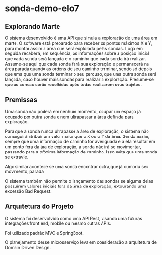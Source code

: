# sonda-demo-elo7

## Explorando Marte
O sistema desenvolvido é uma API que simula a exploração de uma área em marte. O software está preparado para receber os pontos máximos X e Y, para montar assim 
a área que será explorada pelas sondas. Logo em seguida receberá, em sequência, as informações sobre a posição inicial que cada sonda será lançada e o caminho
que cada sonda irá realizar. Assume-se aqui que cada sonda fará sua exploração e permanecerá na área parada quando as ordens de seu caminho terminar, sendo só 
depois que uma que uma sonda terminar o seu percuso, que uma outra sonda será lançada, caso houver mais sondas para realizar a exploração. Presume-se que as 
sondas serão recolhidas após todas realizarem seus trajetos.

## Premissas
Uma sonda não poderá em nenhum momento, ocupar um espaço já ocupado por outra sonda e nem ultrapassar a área definida para exploração. 

Para que a sonda nunca ultrapasse a área de exploração, o sistema não conseguirá atribuir um valor maior que o X ou o Y da área.
Sendo assim, sempre que uma informação de caminho for averiguada e a ela resultar em um ponto fora da ára de exploração, a sonda não irá se movimentar, 
passando para a pŕóxima informação de caminho. Isso evita que uma sonda se extravie. 

Algo similar acontece se uma sonda encontrar outra,que já cumpriu seu movimento, parada. 

O sistema também não permite o lançamento das sondas se alguma delas possuírem valores iniciais fora da área de exploração, extourando uma excessão Bad Request. 

## Arquitetura do Projeto
O sistema foi desenvolvido como uma API Rest, visando uma futuras integrações front end, mobile ou mesmo outras APIs. 

Foi utilizado padrão MVC e SpringBoot. 

O planejamento desse microsserviço leva em consideração a arquitetura de Domain Driven Design.

 
